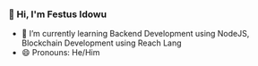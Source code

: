 ### 👋 Hi, I'm Festus Idowu

- 🌱 I’m currently learning Backend Development using NodeJS, Blockchain Development using Reach Lang
- 😄 Pronouns: He/Him


<!--
**Mcnoble1/Mcnoble1** is a ✨ _special_ ✨ repository because its `README.md` (this file) appears on your GitHub profile.

Here are some ideas to get you started:

- 🔭 I’m currently working on ...
- 👯 I’m looking to collaborate on ...
- 🤔 I’m looking for help with ...
- 💬 Ask me about ...
- 📫 How to reach me: 
- ⚡ Fun fact: ...
-->
